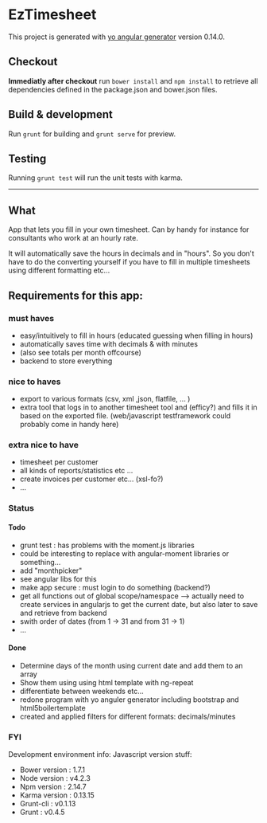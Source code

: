 # EzTimesheet

This project is generated with [yo angular generator](https://github.com/yeoman/generator-angular)
version 0.14.0.

## Checkout

**Immediatly after checkout** run `bower install` and `npm install` to retrieve all dependencies defined in the package.json and bower.json files.

## Build & development

Run `grunt` for building and `grunt serve` for preview.

## Testing

Running `grunt test` will run the unit tests with karma.


---


## What

App that lets you fill in your own timesheet.
Can by handy for instance for consultants who work at an hourly rate.

It will automatically save the hours in decimals and in "hours".
So you don't have to do the converting yourself if you have to fill in
multiple timesheets using different formatting etc...

## Requirements for this app:
### must haves
* easy/intuitively to fill in hours (educated guessing when filling in hours)
* automatically saves time with decimals & with minutes
* (also see totals per month offcourse)
* backend to store everything

### nice to haves
* export to various formats (csv, xml ,json, flatfile, ... )
* extra tool that logs in to another timesheet tool and (efficy?) and fills it
in based on the exported file.
(web/javascript testframework could probably come in handy here)

### extra nice to have
* timesheet per customer
* all kinds of reports/statistics etc ...
* create invoices per customer etc... (xsl-fo?)
* ...

### Status
#### Todo
 * grunt test : has problems with the moment.js libraries
  * could be interesting to replace with angular-moment libraries or something...
 * add "monthpicker"
  * see angular libs for this
 * make app secure : must login to do something (backend?)
 * get all functions out of global scope/namespace --> actually need to create services in angularjs to get the current date, but also later to save and retrieve from backend
 * swith order of dates (from 1 -> 31 and from 31 -> 1)
 * ...


#### Done
 * Determine days of the month using current date and add them to an array
 * Show them using using html template with ng-repeat
 * differentiate between weekends etc...
 * redone program with yo anguler generator including bootstrap and html5boilertemplate
 * created and applied filters for different formats: decimals/minutes


### FYI
Development environment info:
Javascript version stuff:
* Bower version : 1.7.1
* Node version  : v4.2.3
* Npm version   : 2.14.7
* Karma version : 0.13.15
* Grunt-cli     : v0.1.13
* Grunt         : v0.4.5
